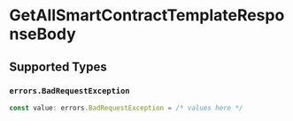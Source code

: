 # GetAllSmartContractTemplateResponseBody


## Supported Types

### `errors.BadRequestException`

```typescript
const value: errors.BadRequestException = /* values here */
```

